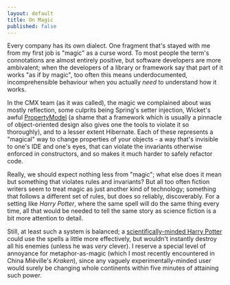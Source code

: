 ```yaml
---
layout: default
title: On Magic
published: false
---
```


Every company has its own dialect. One fragment that's stayed with me from my first job is "magic" as a curse word. To most people the term's connotations are almost entirely positive, but software developers are more ambivalent; when the developers of a library or framework say that part of it works "as if by magic", too often this means underdocumented, incomprehensible behaviour when you actually *need* to understand how it works.

In the CMX team (as it was called), the magic we complained about was mostly reflection, some culprits being Spring's setter injection, Wicket's awful [PropertyModel](http://wicket.apache.org/apidocs/1.4/org/apache/wicket/model/PropertyModel.html) (a shame that a framework which is usually a pinnacle of object-oriented design also gives one the tools to violate it so thoroughly), and to a lesser extent Hibernate. Each of these represents a "magical" way to change properties of your objects - a way that's invisible to one's IDE and one's eyes, that can violate the invariants otherwise enforced in constructors, and so makes it much harder to safely refactor code.

Really, we should expect nothing less from "magic"; what else does it mean but something that violates rules and invariants? But all too often fiction writers seem to treat magic as just another kind of technology; something that follows a different set of rules, but does so reliably, discoverably. For a setting like *Harry Potter*, where the same spell will do the same thing every time, all that would be needed to tell the same story as science fiction is a bit more attention to detail.

Still, at least such a system is balanced; a [scientifically-minded Harry Potter](http://hpmor.com) could use the spells a little more effectively, but wouldn't instantly destroy all his enemies (unless he was *very* clever). I reserve a special level of annoyance for metaphor-as-magic (which I most recently encountered in China Miéville's *Kraken*), since any vaguely experimentally-minded user would surely be changing whole continents within five minutes of attaining such power.